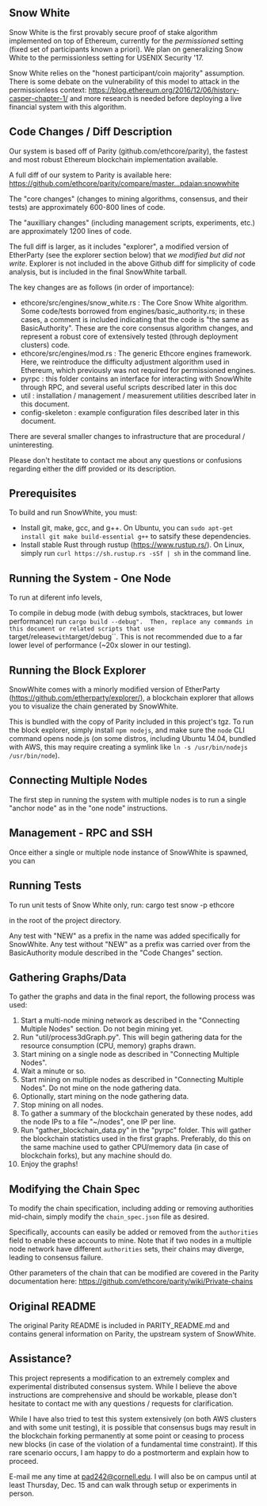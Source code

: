 Snow White
----------

Snow White is the first provably secure proof of stake algorithm implemented on top of Ethereum, currently for the *permissioned* setting
(fixed set of participants known a priori).  We plan on generalizing Snow White to the permissionless setting for USENIX Security '17.

Snow White relies on the "honest participant/coin majority" assumption.  There is some debate on the vulnerability of this model to attack
in the permissionless context: https://blog.ethereum.org/2016/12/06/history-casper-chapter-1/ and more research is needed before deploying
a live financial system with this algorithm.

Code Changes / Diff Description
-------------------------------

Our system is based off of Parity (github.com/ethcore/parity), the fastest and most robust Ethereum blockchain implementation available.

A full diff of our system to Parity is available here: https://github.com/ethcore/parity/compare/master...pdaian:snowwhite

The "core changes" (changes to mining algorithms, consensus, and their tests) are approximately 600-800 lines of code.

The "auxilliary changes" (including management scripts, experiments, etc.) are approximately 1200 lines of code.

The full diff is larger, as it includes "explorer", a modified version of EtherParty (see the explorer section below) that 
*we modified but did not write*.  Explorer is not included in the above Github diff for simplicity of code analysis, but is 
included in the final SnowWhite tarball.

The key changes are as follows (in order of importance):

- ethcore/src/engines/snow_white.rs : The Core Snow White algorithm.  Some code/tests borrowed from engines/basic_authority.rs; in these cases,
   a comment is included indicating that the code is "the same as BasicAuthority".  These are the core consensus algorithm changes, and
   represent a robust core of extensively tested (through deployment clusters) code.
-  ethcore/src/engines/mod.rs : The generic Ethcore engines framework.  Here, we reintroduce the difficulty adjustment algorithm used in
   Ethereum, which previously was not required for permissioned engines.
- pyrpc : this folder contains an interface for interacting with SnowWhite through RPC, and several useful scripts described later in this doc
- util : installation / management / measurement utilities described later in this document.
- config-skeleton : example configuration files described later in this document.

There are several smaller changes to infrastructure that are procedural / uninteresting.

Please don't hestitate to contact me about any questions or confusions regarding either the diff provided or its description.

Prerequisites
-------------

To build and run SnowWhite, you must:

- Install git, make, gcc, and g++.  On Ubuntu, you can ``sudo apt-get install git make build-essential g++`` to satsify these 
    dependencies. 
- Install stable Rust through rustup (https://www.rustup.rs/).  On Linux, simply run ``curl https://sh.rustup.rs -sSf | sh`` 
    in the command line.


Running the System - One Node
-----------------------------



To run at diferent info levels,

To compile in debug mode (with debug symbols, stacktraces, but lower performance) run ``cargo build --debug".  Then, replace any commands
in this document or related scripts that use ``target/release`` with ``target/debug``.  This is not recommended due to a far lower level
of performance (~20x slower in our testing).


Running the Block Explorer
--------------------------

SnowWhite comes with a minorly modified version of EtherParty (https://github.com/etherparty/explorer/), a blockchain explorer that
allows you to visualize the chain generated by SnowWhite.  

This is bundled with the copy of Parity included in this project's tgz.  To run the block explorer, simply install ``npm nodejs``,
and make sure the ``node`` CLI command opens node.js (on some distros, including Ubuntu 14.04, bundled with AWS, this may require 
creating a symlink like ``ln -s /usr/bin/nodejs /usr/bin/node``).

Connecting Multiple Nodes
-------------------------

The first step in running the system with multiple nodes is to run a single "anchor node" as in the "one node" instructions.




Management - RPC and SSH
------------------------

Once either a single or multiple node instance of SnowWhite is spawned, you can 




Running Tests
-------------

To run unit tests of Snow White only, run:
	cargo test snow -p ethcore

in the root of the project directory.

Any test with "NEW" as a prefix in the name was added specifically for SnowWhite.  Any test without "NEW" as a prefix was carried over
from the BasicAuthority module described in the "Code Changes" section.


Gathering Graphs/Data
---------------------

To gather the graphs and data in the final report, the following process was used:

1. Start a multi-node mining network as described in the "Connecting Multiple Nodes" section.  Do not begin mining yet. 
2. Run "util/process3dGraph.py".  This will begin gathering data for the resource consumption (CPU, memory) graphs drawn.
3. Start mining on a single node as described in "Connecting Multiple Nodes".
4. Wait a minute or so.
5. Start mining on multiple nodes as described in "Connecting Multiple Nodes".  Do not mine on the node gathering data.
6. Optionally, start mining on the node gathering data.
7. Stop mining on all nodes.
8. To gather a summary of the blockchain generated by these nodes, add the node IPs to a file "~/nodes", one IP per line.
9. Run "gather_blockchain_data.py" in the "pyrpc" folder.  This will gather the blockchain statistics used in the first graphs.
   Preferably, do this on the same machine used to gather CPU/memory data (in case of blockchain forks), but any machine should do.
10. Enjoy the graphs!


Modifying the Chain Spec
-------------------------

To modify the chain specification, including adding or removing authorities mid-chain, simply modify the ``chain_spec.json`` file as desired.

Specifically, accounts can easily be added or removed from the ``authorities`` field to enable these accounts to mine.  Note that if two nodes
in a multiple node network have different ``authorities`` sets, their chains may diverge, leading to consensus failure.

Other parameters of the chain that can be modified are covered in the Parity documentation here: 
     https://github.com/ethcore/parity/wiki/Private-chains


Original README
---------------

The original Parity README is included in PARITY_README.md and contains general information on Parity, the upstream system of SnowWhite.


Assistance?
-----------

This project represents a modification to an extremely complex and experimental distributed consensus system.  While I believe the above 
instructions are comprehensive and should be workable, please don't hesitate to contact me with any questions / requests for clarification.

While I have also tried to test this system extensively (on both AWS clusters and with some unit testing), it is possible that consensus bugs
may result in the blockchain forking permanently at some point or ceasing to process new blocks (in case of the violation of a fundamental
time constraint).  If this rare scenario occurs, I am happy to do a postmorterm and explain how to proceed.

E-mail me any time at pad242@cornell.edu.  I will also be on campus until at least Thursday, Dec. 15 and can walk through setup or
experiments in person.

